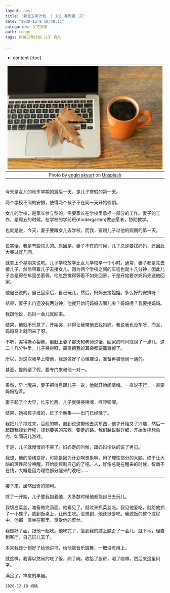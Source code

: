```yaml
---
layout: post
title: "新爸五年计划  | 181 寒假第一天"
date: "2020-12-8 10:48:11"
categories: 父范学堂
auth: conge
tags: 新爸五年计划 儿子 育儿

---
```

* content
{:toc}


|![](/assets/images/父范学堂/engin-akyurt-vo1J60cQdX8-unsplash.jpg)|
|:----:|
| <span>Photo by <a href="https://unsplash.com/@enginakyurt?utm_source=unsplash&amp;utm_medium=referral&amp;utm_content=creditCopyText">engin akyurt</a> on <a href="https://unsplash.com/s/photos/winter-break?utm_source=unsplash&amp;utm_medium=referral&amp;utm_content=creditCopyText">Unsplash</a></span>|

##

今天是女儿的秋季学期的最后一天，是儿子寒假的第一天。

两个学校不同的安排，使得两个孩子不在同一天开始假期。

女儿的学校，是家长参与型的，需要家长在学校里承担一部分的工作。妻子的工作，是周五的时候，在学校的学前班(Kindergarten)做志愿者，协助教学。

也就是说，今天，妻子要跟女儿去学校，而我，要跟儿子过他的假期的第一天。




----

说实话，我是有些怵头的。原因是，妻子不在的时候，儿子总是要找妈妈，还因此大哭过好几回。

就拿上个星期来说吧。儿子学校放学比女儿学校早一个小时。通常，妻子都是先去接儿子，然后带着儿子去接女儿。因为两个学校之间的车程也就十几分钟，因此儿子总是得在车里坐着等。他忽然觉得等着不如先回家，于是开始要求妈妈先送他回家。

他自己说的，自己回家后，自己玩儿，然后，妈妈去接姐姐。多么好的安排呀！

结果，妻子出门还没有两分钟，他就开始问妈妈去哪儿啦？妈妈呢？我要找妈妈。

我跟他说，妈妈一会儿就回来。

结果，他就不乐意了，开始哭，非得让我带他去找妈妈。我说我也没车呀，而且，妈妈马上就回来了呀。

不听，哭得撕心裂肺。偏赶上妻子那天和老师说话，回家的时间耽误了一点儿，这二十几分钟里，儿子哭得呀，简直把我的耳朵都要震聋掉了。

所以，对这次我早上陪他，我是做好了心理建设，准备再被他闹一通的。

甚至，提前请了假，要专门来和他一对一。

----

果然，早上醒来，妻子把消息跟儿子一说，他就开始闹情绪。一直说不行，一直要妈妈抱着。

妻子起了个大早，忙东忙西。儿子就哭哭啼啼，哼哼唧唧。

结果，她被孩子缠的，赶了个晚集——出门已经晚了。

我把儿子抱过来，百般的哄，直到说这带他去买东西，他才开始又了兴趣，然后一起跟我规划行程，规划要买的东西，要走的路。我们越说越详细，开始发挥想象力，如同玩儿游戏。

于是，儿子就慢慢的不哭了。妈妈走的时候，跟妈妈愉快的说了再见。

我想，他的情绪变好，可能是因为计划啊想象啊，用了理性部分的大脑，终于让大脑的理性部分唤醒，开始能控制自己的了吧。人，好像总是在醒来的时候，智商不在线，大概是因为理性部分醒来的晚吧……

----

接下来，居然出奇的顺利。

除了一开始，儿子要我抱着他，大多数时候他都能自己去玩儿。

我切白菜丝，准备做完汤面。他看见了，就过来抓菜丝吃。我见他爱吃，就给他抓了一小碟子，放到饭桌上，让他生吃。没想到，他还挺爱吃。我做饭的整个过程中，他都一直坐在那里，享受他的菜丝。

我做好了面，跟他一起吃。他吃完了，坐到我的膝上腻歪了一会儿，就下地，径直到客厅，自己玩儿去了。

本来我还计划好了给他讲书，给他放音乐跳舞，一概没有用上。

就这样，我得以悠闲的吃了饭，刷了碗，收拾了厨房，喝了咖啡，然后来这里码字。

满足了，禅意的早晨。



```
2020-12-18 初稿
```

